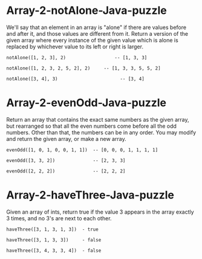 # Array-2-notAlone-Java-puzzle

We'll say that an element in an array is "alone" if there are values before and after it, 
and those values are different from it. Return a version of the given array where every 
instance of the given value which is alone is replaced by whichever value to its left or right is larger.

	notAlone([1, 2, 3], 2) 				    -- [1, 3, 3]
  
	notAlone([1, 2, 3, 2, 5, 2], 2) 	-- [1, 3, 3, 5, 5, 2]
  
	notAlone([3, 4], 3) 				      -- [3, 4]
  
  
 # Array-2-evenOdd-Java-puzzle
 
  Return an array that contains the exact same numbers as the given array, 
	but rearranged so that all the even numbers come before all the odd numbers. 
	Other than that, the numbers can be in any order. 
	You may modify and return the given array, or make a new array.

	evenOdd([1, 0, 1, 0, 0, 1, 1])  -- [0, 0, 0, 1, 1, 1, 1]
  
	evenOdd([3, 3, 2])              -- [2, 3, 3]
  
	evenOdd([2, 2, 2])              -- [2, 2, 2]
  
  
 # Array-2-haveThree-Java-puzzle
  
  Given an array of ints, return true if the value 3 appears in the array exactly 3 times, and no 3's are next to each other.

	haveThree([3, 1, 3, 1, 3])  - true
  
	haveThree([3, 1, 3, 3])     - false
  
	haveThree([3, 4, 3, 3, 4])  - false
  
  
  
  
  
